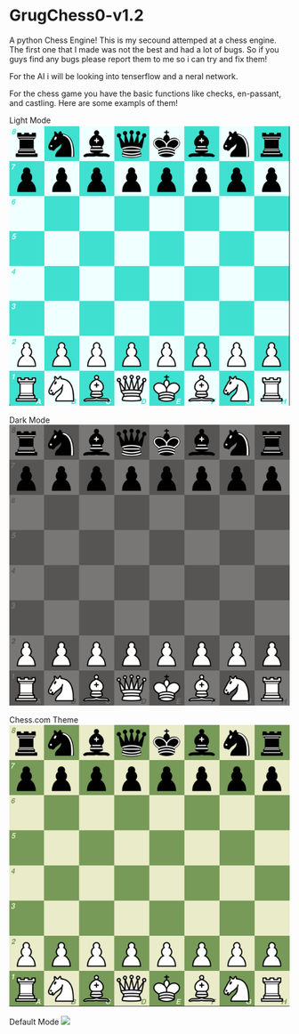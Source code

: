 # GrugChess0-v1.2
A python Chess Engine!
This is my secound attemped at a chess engine. The first one that I made was not the best and had a lot of bugs.
So if you guys find any bugs please report them to me so i can try and fix them!

For the AI i will be looking into tenserflow and a neral network.

For the chess game you have the basic functions like checks, en-passant, and castling. Here are some exampls of them!

Light Mode
![](src/images/github%20images/Screenshot%202022-09-02%20125816.png)

Dark Mode
![](src/images/github%20images/Screenshot%202022-09-02%20125902.png)

Chess.com Theme
![](src/images/github%20images/Screenshot%202022-09-02%20125842.png)

Default Mode
![](src/images/github%20images/Screenshot%202022-09-02%20125927.png)
